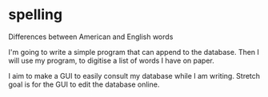 # spelling
Differences between American and English words


I'm going to write a simple program that can append to the database.
Then I will use my program, to digitise a list of words I have on paper.

I aim to make a GUI to easily consult my database while I am writing.
Stretch goal is for the GUI to edit the database online.
